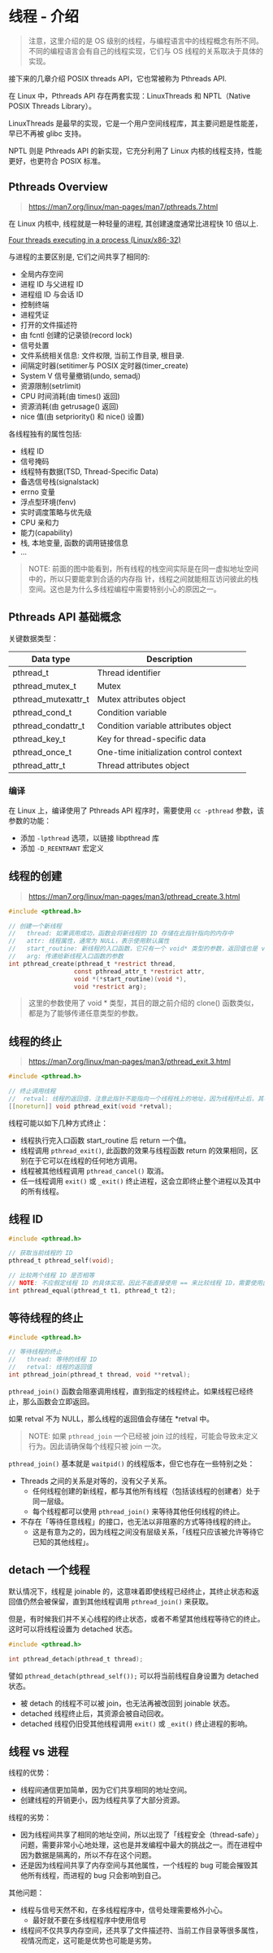 # 线程 - 介绍

> 注意，这里介绍的是 OS 级别的线程，与编程语言中的线程概念有所不同。不同的编程语言会有自己的线程实现，它们与 OS 线程的关系取决于具体的实现。

接下来的几章介绍 POSIX threads API，它也常被称为 Pthreads API.

在 Linux 中，Pthreads API 存在两套实现：LinuxThreads 和 NPTL（Native POSIX Threads Library）。

LinuxThreads 是最早的实现，它是一个用户空间线程库，其主要问题是性能差，早已不再被 glibc 支持。

NPTL 则是 Pthreads API 的新实现，它充分利用了 Linux 内核的线程支持，性能更好，也更符合 POSIX 标准。

## Pthreads Overview

> https://man7.org/linux/man-pages/man7/pthreads.7.html

在 Linux 内核中, 线程就是一种轻量的进程, 其创建速度通常比进程快 10 倍以上.

[Four threads executing in a process (Linux/x86-32)](../_img/29-1-memory-of-4-threads-in-a-process.png)

与进程的主要区别是, 它们之间共享了相同的:

- 全局内存空间
- 进程 ID 与父进程 ID
- 进程组 ID 与会话 ID
- 控制终端
- 进程凭证
- 打开的文件描述符
- 由 fcntl 创建的记录锁(record lock)
- 信号处置
- 文件系统相关信息: 文件权限, 当前工作目录, 根目录.
- 间隔定时器(setitimer与 POSIX 定时器(timer_create)
- System V 信号量撤销(undo, semadj)
- 资源限制(setrlimit)
- CPU 时间消耗(由 times() 返回)
- 资源消耗(由 getrusage() 返回)
- nice 值(由 setpriority() 和 nice() 设置)

各线程独有的属性包括:

- 线程 ID
- 信号掩码
- 线程特有数据(TSD, Thread-Specific Data)
- 备选信号栈(signalstack)
- errno 变量
- 浮点型环境(fenv)
- 实时调度策略与优先级
- CPU 亲和力
- 能力(capability)
- 栈, 本地变量, 函数的调用链接信息
- ...

> NOTE: 前面的图中能看到，所有线程的栈空间实际是在同一虚拟地址空间中的，所以只要能拿到合适的内存指
> 针，线程之间就能相互访问彼此的栈空间。这也是为什么多线程编程中需要特别小心的原因之一。

## Pthreads API 基础概念

关键数据类型：

| Data type           | Description                             |
| ------------------- | --------------------------------------- |
| pthread_t           | Thread identifier                       |
| pthread_mutex_t     | Mutex                                   |
| pthread_mutexattr_t | Mutex attributes object                 |
| pthread_cond_t      | Condition variable                      |
| pthread_condattr_t  | Condition variable attributes object    |
| pthread_key_t       | Key for thread-specific data            |
| pthread_once_t      | One-time initialization control context |
| pthread_attr_t      | Thread attributes object                |

### 编译

在 Linux 上，编译使用了 Pthreads API 程序时，需要使用 `cc -pthread` 参数，该参数的功能：

- 添加 `-lpthread` 选项，以链接 libpthread 库
- 添加 `-D_REENTRANT` 宏定义


## 线程的创建

> https://man7.org/linux/man-pages/man3/pthread_create.3.html

```c
#include <pthread.h>

// 创建一个新线程
//   thread: 如果调用成功，函数会将新线程的 ID 存储在此指针指向的内存中
//   attr: 线程属性，通常为 NULL，表示使用默认属性
//   start_routine: 新线程的入口函数，它只有一个 void* 类型的参数，返回值也是 void*
//   arg: 传递给新线程入口函数的参数
int pthread_create(pthread_t *restrict thread,
                  const pthread_attr_t *restrict attr,
                  void *(*start_routine)(void *),
                  void *restrict arg);
```

> 这里的参数使用了 void * 类型，其目的跟之前介绍的 clone() 函数类似，都是为了能够传递任意类型的参数。


## 线程的终止

> https://man7.org/linux/man-pages/man3/pthread_exit.3.html

```c
#include <pthread.h>

// 终止调用线程
//  retval: 线程的返回值，注意此指针不能指向一个线程栈上的地址，因为线程终止后，其栈空间会被释放
[[noreturn]] void pthread_exit(void *retval);
```

线程可能以如下几种方式终止：

- 线程执行完入口函数 start_routine 后 return 一个值。
- 线程调用 `pthread_exit()`, 此函数的效果与线程函数 return 的效果相同，区别在于它可以在线程的任何地方调用。
- 线程被其他线程调用 `pthread_cancel()` 取消。
- 任一线程调用 `exit()` 或 `_exit()` 终止进程，这会立即终止整个进程以及其中的所有线程。


## 线程 ID

```c
#include <pthread.h>

// 获取当前线程的 ID
pthread_t pthread_self(void);

// 比较两个线程 ID 是否相等
// NOTE: 不应假定线程 ID 的具体实现，因此不能直接使用 == 来比较线程 ID，需要使用此函数
int pthread_equal(pthread_t t1, pthread_t t2);
```


## 等待线程的终止

```c
#include <pthread.h>

// 等待线程的终止
//   thread: 等待的线程 ID
//   retval: 线程的返回值
int pthread_join(pthread_t thread, void **retval);
```

`pthread_join()` 函数会阻塞调用线程，直到指定的线程终止。如果线程已经终止，那么函数会立即返回。

如果 retval 不为 NULL，那么线程的返回值会存储在 *retval 中。

> NOTE: 如果 `pthread_join` 一个已经被 join 过的线程，可能会导致未定义行为。因此请确保每个线程只被 join 一次。

`pthread_join()` 基本就是 `waitpid()` 的线程版本，但它也存在一些特别之处：

- Threads 之间的关系是对等的，没有父子关系。
  - 任何线程创建的新线程，都与其他所有线程（包括该线程的创建者）处于同一层级。
  - 每个线程都可以使用 `pthread_join()` 来等待其他任何线程的终止。
- 不存在「等待任意线程」的接口，也无法以非阻塞的方式等待线程的终止。
  - 这是有意为之的，因为线程之间没有层级关系，「线程只应该被允许等待它已知的其他线程」。


## detach 一个线程

默认情况下，线程是 joinable 的，这意味着即使线程已经终止，其终止状态和返回值仍然会被保留，直到其他线程调用 `pthread_join()` 来获取。

但是，有时候我们并不关心线程的终止状态，或者不希望其他线程等待它的终止。这时可以将线程设置为 detached 状态。

```c
#include <pthread.h>

int pthread_detach(pthread_t thread);
```

譬如 `pthread_detach(pthread_self());` 可以将当前线程自身设置为 detached 状态。

- 被 detach 的线程不可以被 join，也无法再被改回到 joinable 状态。
- detached 线程终止后，其资源会被自动回收。
- detached 线程仍旧受其他线程调用 `exit()` 或 `_exit()` 终止进程的影响。



## 线程 vs 进程


线程的优势：

- 线程间通信更加简单，因为它们共享相同的地址空间。
- 创建线程的开销更小，因为线程共享了大部分资源。

线程的劣势：

- 因为线程间共享了相同的地址空间，所以出现了「线程安全（thread-safe）」问题，需要非常小心地处理，这也是并发编程中最大的挑战之一。而在进程中因为数据是隔离的，所以不存在这个问题。
- 还是因为线程间共享了内存空间与其他属性，一个线程的 bug 可能会摧毁其他所有线程，而进程的 bug 只会影响到自己。

其他问题：

- 线程与信号天然不和，在多线程程序中，信号处理需要格外小心。
  - 最好就不要在多线程程序中使用信号
- 线程间不仅共享内存空间，还共享了文件描述符、当前工作目录等很多属性，视情况而定，这可能是优势也可能是劣势。


